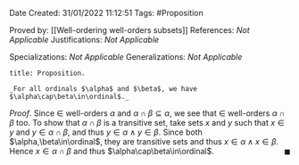 <div class="topSpace"></div>

Date Created: 31/01/2022 11:12:51
Tags: #Proposition

Proved by: [[Well-ordering well-orders subsets]]
References: _Not Applicable_
Justifications: _Not Applicable_

Specializations: _Not Applicable_
Generalizations: _Not Applicable_

``` ad-Proposition
title: Proposition.

_For all ordinals $\alpha$ and $\beta$, we have $\alpha\cap\beta\in\ordinal$._

```

_Proof_. Since $\in$ well-orders $\alpha$ and $\alpha\cap\beta\subseteq\alpha$, we see that $\in$ well-orders $\alpha\cap\beta$ too. To show that $\alpha\cap\beta$ is a transitive set, take sets $x$ and $y$ such that $x\in y$ and $y\in\alpha\cap\beta$, and thus $y\in\alpha\land y\in\beta$. Since both $\alpha,\beta\in\ordinal$, they are transitive sets and thus $x\in\alpha\land x\in\beta$. Hence $x\in\alpha\cap\beta$ and thus $\alpha\cap\beta\in\ordinal$.<span style="float:right;">$\blacksquare$</span>
